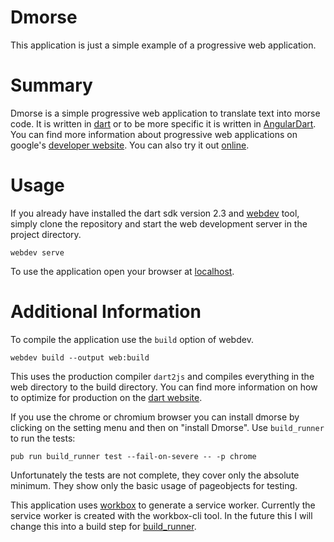 # Dmorse

This application is just a simple example of a progressive web application.

# Summary

Dmorse is a simple progressive web application to translate text into morse code.
It is written in [dart](https://dart.dev) or to be more specific it is written
in [AngularDart](https://angulardart.dev). You can find more information about
progressive web applications on google's [developer website](https://developers.google.com/web/progressive-web-apps/).
You can also try it out [online](https://dmorse.firebaseapp.com/).

# Usage

If you already have installed the dart sdk version 2.3 and [webdev](https://dart.dev/tools/webdev)
tool, simply clone the repository and start the web development server in the
project directory. 

    webdev serve

To use the application open your browser at [localhost](http://localhost:8080/).

# Additional Information

To compile the application use the ```build``` option of webdev.

    webdev build --output web:build

This uses the production compiler ```dart2js``` and compiles everything in the
web directory to the build directory. You can find more information on how to
optimize for production on the [dart website](https://dart.dev/tools/dart2js).

If you use the chrome or chromium browser you can install dmorse by clicking on
the setting menu and then on "install Dmorse". Use ```build_runner```
to run the tests:

    pub run build_runner test --fail-on-severe -- -p chrome

Unfortunately the tests are not complete, they cover only the absolute minimum.
They show only the basic usage of pageobjects for testing.

This application uses [workbox](https://developers.google.com/web/tools/workbox/)
to generate a service worker. Currently the service worker is created with the
workbox-cli tool. In the future this I will change this into a build step for
[build_runner](https://pub.dev/packages/build_runner).
